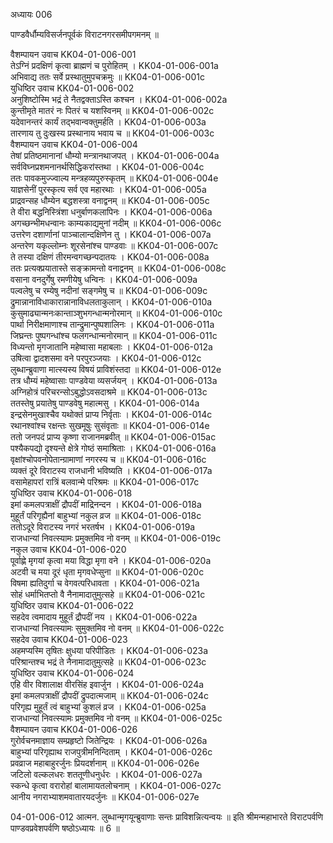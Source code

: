 अध्यायः 006

पाण्डवैर्धौम्यविसर्जनपूर्वकं विराटनगरसमीपगमनम्  ॥

वैशम्पायन उवाच 	KK04-01-006-001  
तेऽग्निं प्रदक्षिणं कृत्वा ब्राह्मणं च पुरोहितम् ।	KK04-01-006-001a  
अभिवाद्य ततः सर्वे प्रस्थातुमुपचक्रमुः  ॥	KK04-01-006-001c  
युधिष्ठिर उवाच 	KK04-01-006-002  
अनुशिष्टोस्मि भद्रं ते नैतद्वक्ताऽस्ति कश्चन ।	KK04-01-006-002a  
कुन्तीमृते मातरं नः पितरं च यशस्विनम् ॥ 	KK04-01-006-002c  
यदेवानन्तरं कार्यं तद्भवान्वक्तुमर्हति ।	KK04-01-006-003a  
तारणाय तु दुःखस्य प्रस्थानाय भवाय च ॥	KK04-01-006-003c  
वैशम्पायन उवाच 	KK04-01-006-004  
तेषां प्रतिष्ठमानानां धौम्यो मन्त्रानथाजपत् ।	KK04-01-006-004a  
सर्वविघ्नप्रशमनानर्थसिद्धिकरांस्तथा ।	KK04-01-006-004c  
ततः पावकमुज्ज्वाल्य मन्त्रहव्यपुरुस्कृतम् ॥ 	KK04-01-006-004e  
याज्ञसेनीं पुरस्कृत्य सर्व एव महारथाः ।	KK04-01-006-005a  
प्राद्रवन्सह धौम्येन बद्धशस्त्रा वनाद्वनम् ॥ 	KK04-01-006-005c  
ते वीरा बद्धनिस्त्रिंशा धनुर्बाणकलापिनः ।	KK04-01-006-006a  
अगच्छन्भीमधन्वानः काम्यकाद्यमुनां नदीम् ॥ 	KK04-01-006-006c  
उत्तरेण दशार्णानां पाञ्चालान्दक्षिणेन तु ।	KK04-01-006-007a  
अन्तरेण यकृल्लोम्नः शूरसेनांश्च पाण्डवाः ॥ 	KK04-01-006-007c  
ते तस्या दक्षिणं तीरमन्वगच्छन्पदातयः ।	KK04-01-006-008a  
ततः प्रत्यक्प्रयातास्ते सङ्क्रामन्तो वनाद्वनम् ॥ 	KK04-01-006-008c  
वसाना वनदुर्गेषु रमणीयेषु धन्विनः ।	KK04-01-006-009a  
पल्वलेषु च रम्येषु नदीनां सङ्गमेषु च ॥ 	KK04-01-006-009c  
द्रुमान्नानाविधाकारान्नानाविधलताकुलान् ।	KK04-01-006-010a  
कुसुमाढ्यान्मनःकान्ताञ्शुभगन्धान्मनोरमान् ॥ 	KK04-01-006-010c  
पार्था निरीक्षमाणाश्च तान्द्रुमान्पुष्पशालिनः ।	KK04-01-006-011a  
जिघ्रन्तः पुष्पगन्धांश्च फलगन्धान्मनोरमान् ॥ 	KK04-01-006-011c  
विध्यन्तो मृगजातानि महेष्वासा महाबलाः ।	KK04-01-006-012a  
उषित्वा द्वादशसमा वने परपुरञ्जयाः ।	KK04-01-006-012c  
लुब्धान्ब्रुवाणा मात्स्यस्य विषयं प्राविशंस्तदा ॥ 	KK04-01-006-012e  
तत्र धौम्यं महेष्वासाः पाण्डवेया व्यसर्जयन् ।	KK04-01-006-013a  
अग्निहोत्रं परिचरन्सोऽबुद्धोऽवसदाश्रमे ॥ 	KK04-01-006-013c  
ततस्तेषु प्रयातेषु पाण्डवेषु महात्मसु ।	KK04-01-006-014a  
इन्द्रसेनमुखाश्चैव यथोक्तं प्राप्य निर्वृताः ।	KK04-01-006-014c  
रथानश्वांश्च रक्षन्तः सुखमूषुः सुसंवृताः ॥ 	KK04-01-006-014e  
ततो जनपदं प्राप्य कृष्णा राजानमब्रवीत् ॥ 	KK04-01-006-015ac  
पश्यैकपद्यो दृश्यन्ते क्षेत्रे गोष्ठं समाश्रिताः ।	KK04-01-006-016a  
वृक्षांश्चोपवनोपेतान्ग्रामाणां नगरस्य च ॥	KK04-01-006-016c  
व्यक्तं दूरे विराटस्य राजधानी भविष्यति ।	KK04-01-006-017a  
वसामेहापरां रात्रिं बलवान्मे परिश्रमः ॥ 	KK04-01-006-017c  
युधिष्ठिर उवाच 	KK04-01-006-018  
इमां कमलपत्राक्षीं द्रौपदीं माद्रिनन्दन ।	KK04-01-006-018a  
मुहूर्तं परिगृह्यैनां बाहुभ्यां नकुल व्रज ॥ 	KK04-01-006-018c  
ततोऽदूरे विराटस्य नगरं भरतर्षभ ।	KK04-01-006-019a  
राजधान्यां निवत्स्यामः प्रमुक्तमिव नो वनम् ॥ 	KK04-01-006-019c  
नकुल उवाच 	KK04-01-006-020  
पूर्वाह्णे मृगयां कृत्वा मया विद्धा मृगा वने ।	KK04-01-006-020a  
अटवी च मया दूरं धृता मृगवधेप्सुना ॥ 	KK04-01-006-020c  
विषमा ह्यतिदुर्गा च वेगवत्परिधावता ।	KK04-01-006-021a  
सोहं धर्माभितप्तो वै नैनामादातुमुत्सहे ॥	KK04-01-006-021c  
युधिष्ठिर उवाच 	KK04-01-006-022  
सहदेव त्वमादाय मुहूर्तं द्रौपदीं नय ।	KK04-01-006-022a  
राजधान्यां निवत्स्यामः सुमुक्तमिव नो वनम् ॥ 	KK04-01-006-022c  
सहदेव उवाच 	KK04-01-006-023  
अहमप्यस्मि तृषितः क्षुधया परिपीडितः ।	KK04-01-006-023a  
परिश्रान्तश्च भद्रं ते नैनामादातुमुत्सहे ॥ 	KK04-01-006-023c  
युधिष्ठिर उवाच 	KK04-01-006-024  
एहि वीर विशालाक्ष वीरसिंह इवार्जुन ।	KK04-01-006-024a  
इमां कमलपत्राक्षीं द्रौपदीं द्रुपदात्मजाम् ॥ 	KK04-01-006-024c  
परिगृह्य मुहूर्तं त्वं बाहुभ्यां कुशलं व्रज ।	KK04-01-006-025a  
राजधान्यां निवत्स्यामः प्रमुक्तमिव नो वनम् ॥ 	KK04-01-006-025c  
वैशम्पायन उवाच 	KK04-01-006-026  
गुरोर्वचनमाज्ञाय सम्प्रहृष्टो जितेन्द्रियः ।	KK04-01-006-026a  
बाहुभ्यां परिगृह्याथ राजपुत्रीमनिन्दिताम् ।	KK04-01-006-026c  
प्रवव्राज महाबाहुरर्जुनः प्रियदर्शनाम् ॥ 	KK04-01-006-026e  
जटिलो वल्कलधरः शततूणीधनुर्धरः ।	KK04-01-006-027a  
स्कन्धे कृत्वा वरारोहां बालामायतलोचनाम् ।	KK04-01-006-027c  
आनीय नगराभ्याशमवातारयदर्जुनः ॥	KK04-01-006-027e  

04-01-006-012 आत्मन. लुब्धान्मृगयून्ब्रुवाणाः सन्तः प्राविशन्नित्यन्वयः ॥
इति श्रीमन्महाभारते विराटपर्वणि पाण्डवप्रवेशपर्वणि षष्ठोऽध्यायः ॥ 6 ॥
